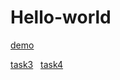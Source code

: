 # Hello-world
[demo](https://rolandadward.github.io/Hello-world/111.html)

[task3](https://rolandadward.github.io/Hello-world/task3.html)
 
[task4](https://rolandadward.github.io/Hello-world/task4.html)
